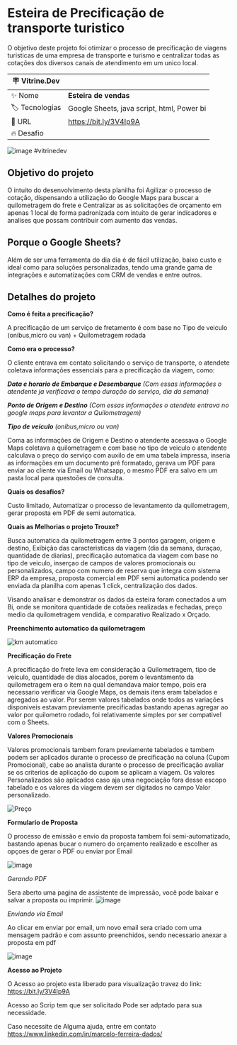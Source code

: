 # Esteira de Precificação de transporte turistico

O objetivo deste projeto foi otimizar o processo de precificação de viagens turisticas de uma empresa de transporte e turismo e centralizar todas as cotações dos diversos canais de atendimento em um unico local.


| :placard: Vitrine.Dev |     |
| -------------  | --- |
| :sparkles: Nome        | **Esteira de vendas**
| :label: Tecnologias | Google Sheets, java script, html, Power bi
| :rocket: URL         |  https://bit.ly/3V4Ip9A
| :fire: Desafio     |

<!-- Inserir imagem com a #vitrinedev ao final do link -->
![image](https://neilpatel.com/wp-content/uploads/2019/12/o-que-e-precificacao.jpeg)
#vitrinedev

## Objetivo do projeto

O intuito do desenvolvimento desta planilha foi Agilizar o processo de cotação, dispensando a utilização do Google Maps para buscar a quilometragem do frete e Centralizar as as solicitações de orçamento em apenas 1 local de forma padronizada com intuito de gerar indicadores e analises que possam contribuir com aumento das vendas.

## Porque o Google Sheets?

Além de ser uma ferramenta do dia dia é de fácil utilização, baixo custo e ideal como para soluções personalizadas, tendo uma grande gama de integrações e automatizações com CRM de vendas e entre outros.

## Detalhes do projeto

**Como é feita a precificação?**

A precificação de um serviço de fretamento é com base no Tipo de veiculo (onibus,micro ou van) + Quilometragem rodada


**Como era o processo?**

O cliente entrava em contato solicitando o serviço de transporte, o atendete coletava informações essenciais para a precificação da viagem, como:

 ***Data e horario de Embarque e Desembarque***  *(Com essas informações o atendente ja verificava o tempo duração do serviço, dia da semana)*

***Ponto de Origem e Destino*** *(Com essas informações o atendete entrava no google maps para levantar a Quilometragem)*

***Tipo de veiculo*** *(onibus,micro ou van)*

Coma as informações de Origem e Destino o atendente acessava o Google Maps coletava a quilometragem e com base no tipo de veiculo o atendente calculava o preço do serviço com auxilo de em uma tabela impressa, inseria as informações em um documento pré formatado, gerava um PDF para enviar ao cliente via Email ou Whatsapp, o mesmo PDF era salvo em um pasta local para questoões de consulta.


**Quais os desafios?**

Custo limitado, Automatizar o processo de levantamento da quilometragem, gerar proposta em PDF de semi automatica.


**Quais as Melhorias o projeto Trouxe?**

Busca automatica da quilometragem entre 3 pontos garagem, origem e destino, Exibição das caracteristicas da viagem (dia da semana, duraçao, quantidade de diarias), precificação automatica da viagem com base no tipo de veiculo, inserçao de campos de valores promocionais ou personalizados, campo com numero de reserva que integra com sistema ERP da empresa, proposta comercial em PDF semi automatica podendo ser enviada da planilha com apenas 1 click, centralização dos dados.

Visando analisar e demonstrar os dados da esteira foram conectados a um Bi, onde se monitora quantidade de cotaões realizadas e fechadas, preço medio da quilometragem vendida, e comparativo Realizado x Orçado.





**Preenchimento automatico da quilometragem**

![km automatico](https://user-images.githubusercontent.com/44843566/197912177-c1baceba-3dfb-4d3a-bffb-75d587640ef0.gif)



**Precificação do Frete**

A precificação do frete leva em consideração a Quilometragem, tipo de veiculo, quantidade de dias alocados, porem o levantamento da quilometragem era o item na qual demandava maior tempo, pois era necessario verificar via Google Maps, os demais itens eram tabelados e agregados ao valor. Por serem valores tabelados onde todos as variações disponiveis estavam previamente precificadas bastando apenas agregar ao valor por quilometro rodado, foi relativamente simples por ser compativel com o Sheets.


**Valores Promocionais**

Valores promocionais tambem foram previamente tabelados e tambem podem ser aplicados durante o processo de precificação na coluna (Cupom Promocional), cabe ao analista durante o processo de precificação avaliar se os criterios de aplicação do cupom se aplicam a viagem. Os valores Personalizados são aplicados caso aja uma negociação fora desse escopo tabelado e os valores da viagem devem ser digitados no campo Valor personalizado.


![Preço](https://user-images.githubusercontent.com/44843566/207890300-9acbb86f-e3d5-4aca-84d2-c6f5c0f752c1.PNG)


**Formulario de Proposta**

O processo de emissão e envio da proposta tambem foi semi-automatizado, bastando apenas bucar o numero do orçamento realizado e escolher as opçoes
de gerar o PDF ou enviar por Email

![image](https://user-images.githubusercontent.com/44843566/208129097-437457bf-416d-4ee0-a0f6-bebb6afed6b1.png)



*Gerando PDF*

Sera aberto uma pagina de assistente de impressão, você pode baixar e salvar a proposta ou imprimir.
![image](https://user-images.githubusercontent.com/44843566/208130242-efdcb2ce-cb14-43fe-a868-e1d7f0fca913.png)


*Enviando via Email*

Ao clicar em enviar por email, um novo email sera criado com uma mensagem padrão e com assunto preenchidos, sendo necessario anexar a proposta em pdf

![image](https://user-images.githubusercontent.com/44843566/208144310-57db8347-4146-4ec3-85ae-d052b3bddd44.png)



**Acesso ao Projeto**

O Acesso ao projeto esta liberado para visualização travez do link: https://bit.ly/3V4Ip9A

Acesso ao Scrip tem que ser solicitado
Pode ser adptado para sua necessidade.

Caso necessite de Alguma ajuda, entre em contato
https://www.linkedin.com/in/marcelo-ferreira-dados/

